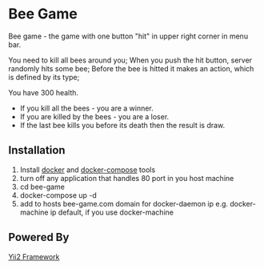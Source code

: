 Bee Game
===============================

Bee game - the game with one button "hit" in upper right corner in menu bar. 

You need to kill all bees around you; When you push the hit button, 
server randomly hits some bee; Before the bee is hitted it makes an action, 
which is defined by its type; 

You have 300 health. 

- If you kill all the bees - you are a winner. 
- If you are killed by the bees - you are a loser. 
- If the last bee kills you before its death then the result is draw.

Installation
-------------------


1. Install [docker](http://docs.docker.com/mac/started/) and [docker-compose](http://docs.docker.com/compose/install/) tools
2. turn off any application that handles 80 port in you host machine 
3. cd bee-game
4. docker-compose up -d
5. add to hosts bee-game.com domain for docker-daemon ip e.g. docker-machine ip default, if you use docker-machine 

Powered By
-------------------

[Yii2 Framework](http://www.yiiframework.com)

